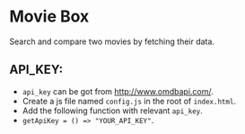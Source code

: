# Movie Box

Search and compare two movies by fetching their data.

## API_KEY:

- `api_key` can be got from http://www.omdbapi.com/.
- Create a js file named `config.js` in the root of `index.html`.
- Add the following function with relevant `api_key`.
- `getApiKey = () => "YOUR_API_KEY"`.




